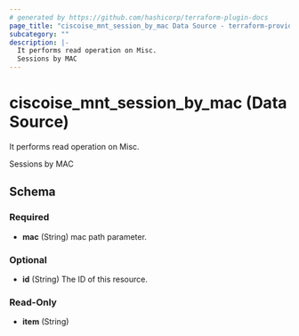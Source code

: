 ```yaml
---
# generated by https://github.com/hashicorp/terraform-plugin-docs
page_title: "ciscoise_mnt_session_by_mac Data Source - terraform-provider-ciscoise"
subcategory: ""
description: |-
  It performs read operation on Misc.
  Sessions by MAC
---
```


# ciscoise_mnt_session_by_mac (Data Source)

It performs read operation on Misc.

Sessions by MAC



<!-- schema generated by tfplugindocs -->
## Schema

### Required

- **mac** (String) mac path parameter.

### Optional

- **id** (String) The ID of this resource.

### Read-Only

- **item** (String)


